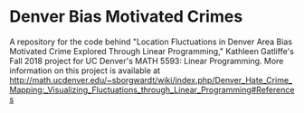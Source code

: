 # Denver Bias Motivated Crimes
A repository for the code behind "Location Fluctuations in Denver Area Bias Motivated Crime Explored Through Linear Programming," Kathleen Gatliffe's Fall 2018 project for UC Denver's MATH 5593: Linear Programming. More information on this project is available at http://math.ucdenver.edu/~sborgwardt/wiki/index.php/Denver_Hate_Crime_Mapping:_Visualizing_Fluctuations_through_Linear_Programming#References

